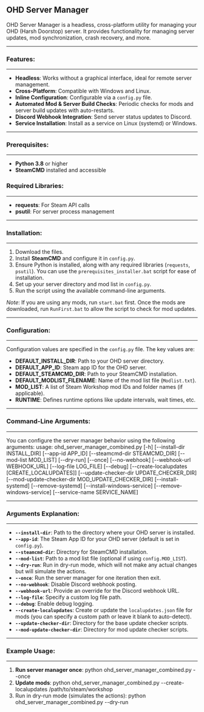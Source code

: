 OHD Server Manager
--------------

OHD Server Manager is a headless, cross-platform utility for managing your OHD (Harsh Doorstop) server. 
It provides functionality for managing server updates, mod synchronization, crash recovery, and more.

----------

### Features:
---------
- **Headless**: Works without a graphical interface, ideal for remote server management.
- **Cross-Platform**: Compatible with Windows and Linux.
- **Inline Configuration**: Configurable via a `config.py` file.
- **Automated Mod & Server Build Checks**: Periodic checks for mods and server build updates with auto-restarts.
- **Discord Webhook Integration**: Send server status updates to Discord.
- **Service Installation**: Install as a service on Linux (systemd) or Windows.

---

### Prerequisites:
--------------
- **Python 3.8** or higher
- **SteamCMD** installed and accessible

### Required Libraries:
-------------------
- **requests**: For Steam API calls
- **psutil**: For server process management

---

### Installation:
-------------
1. Download the files.
2. Install **SteamCMD** and configure it in `config.py`.
3. Ensure Python is installed, along with any required libraries (`requests`, `psutil`). You can use the `prerequisites_installer.bat` script for ease of installation.
4. Set up your server directory and mod list in `config.py`.
5. Run the script using the available command-line arguments.

*Note*: If you are using any mods, run `start.bat` first. Once the mods are downloaded, run `RunFirst.bat` to allow the script to check for mod updates.

---

### Configuration:
--------------
Configuration values are specified in the `config.py` file. The key values are:

- **DEFAULT_INSTALL_DIR**: Path to your OHD server directory.
- **DEFAULT_APP_ID**: Steam app ID for the OHD server.
- **DEFAULT_STEAMCMD_DIR**: Path to your SteamCMD installation.
- **DEFAULT_MODLIST_FILENAME**: Name of the mod list file (`Modlist.txt`).
- **MOD_LIST**: A list of Steam Workshop mod IDs and folder names (if applicable).
- **RUNTIME**: Defines runtime options like update intervals, wait times, etc.

---

### Command-Line Arguments:
------------------------
You can configure the server manager behavior using the following arguments:
usage: ohd_server_manager_combined.py [-h] [--install-dir INSTALL_DIR]
[--app-id APP_ID]
[--steamcmd-dir STEAMCMD_DIR]
[--mod-list MOD_LIST] [--dry-run]
[--once] [--no-webhook]
[--webhook-url WEBHOOK_URL]
[--log-file LOG_FILE] [--debug]
[--create-localupdates [CREATE_LOCALUPDATES]]
[--update-checker-dir UPDATE_CHECKER_DIR]
[--mod-update-checker-dir MOD_UPDATE_CHECKER_DIR]
[--install-systemd] [--remove-systemd]
[--install-windows-service]
[--remove-windows-service] [--service-name SERVICE_NAME]

---

### Arguments Explanation:
------------------------
- **`--install-dir`**: Path to the directory where your OHD server is installed.
- **`--app-id`**: The Steam App ID for your OHD server (default is set in `config.py`).
- **`--steamcmd-dir`**: Directory for SteamCMD installation.
- **`--mod-list`**: Path to a mod list file (optional if using `config.MOD_LIST`).
- **`--dry-run`**: Run in dry-run mode, which will not make any actual changes but will simulate the actions.
- **`--once`**: Run the server manager for one iteration then exit.
- **`--no-webhook`**: Disable Discord webhook posting.
- **`--webhook-url`**: Provide an override for the Discord webhook URL.
- **`--log-file`**: Specify a custom log file path.
- **`--debug`**: Enable debug logging.
- **`--create-localupdates`**: Create or update the `localupdates.json` file for mods (you can specify a custom path or leave it blank to auto-detect).
- **`--update-checker-dir`**: Directory for the base update checker scripts.
- **`--mod-update-checker-dir`**: Directory for mod update checker scripts.

---

### Example Usage:
------------------------
1. **Run server manager once**:
   python ohd_server_manager_combined.py --once
2. **Update mods**:
   python ohd_server_manager_combined.py --create-localupdates /path/to/steam/workshop
3. Run in dry-run mode (simulates the actions):
   python ohd_server_manager_combined.py --dry-run

